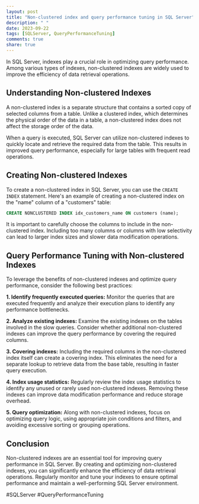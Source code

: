 ```yaml
---
layout: post
title: "Non-clustered index and query performance tuning in SQL Server"
description: " "
date: 2023-09-22
tags: [SQLServer, QueryPerformanceTuning]
comments: true
share: true
---
```


In SQL Server, indexes play a crucial role in optimizing query performance. Among various types of indexes, non-clustered indexes are widely used to improve the efficiency of data retrieval operations.

## Understanding Non-clustered Indexes

A non-clustered index is a separate structure that contains a sorted copy of selected columns from a table. Unlike a clustered index, which determines the physical order of the data in a table, a non-clustered index does not affect the storage order of the data.

When a query is executed, SQL Server can utilize non-clustered indexes to quickly locate and retrieve the required data from the table. This results in improved query performance, especially for large tables with frequent read operations.

## Creating Non-clustered Indexes

To create a non-clustered index in SQL Server, you can use the `CREATE INDEX` statement. Here's an example of creating a non-clustered index on the "name" column of a "customers" table:

```sql
CREATE NONCLUSTERED INDEX idx_customers_name ON customers (name);
```

It is important to carefully choose the columns to include in the non-clustered index. Including too many columns or columns with low selectivity can lead to larger index sizes and slower data modification operations.

## Query Performance Tuning with Non-clustered Indexes

To leverage the benefits of non-clustered indexes and optimize query performance, consider the following best practices:

**1. Identify frequently executed queries:** Monitor the queries that are executed frequently and analyze their execution plans to identify any performance bottlenecks.

**2. Analyze existing indexes:** Examine the existing indexes on the tables involved in the slow queries. Consider whether additional non-clustered indexes can improve the query performance by covering the required columns.

**3. Covering indexes:** Including the required columns in the non-clustered index itself can create a covering index. This eliminates the need for a separate lookup to retrieve data from the base table, resulting in faster query execution.

**4. Index usage statistics:** Regularly review the index usage statistics to identify any unused or rarely used non-clustered indexes. Removing these indexes can improve data modification performance and reduce storage overhead.

**5. Query optimization:** Along with non-clustered indexes, focus on optimizing query logic, using appropriate join conditions and filters, and avoiding excessive sorting or grouping operations.

## Conclusion

Non-clustered indexes are an essential tool for improving query performance in SQL Server. By creating and optimizing non-clustered indexes, you can significantly enhance the efficiency of data retrieval operations. Regularly monitor and tune your indexes to ensure optimal performance and maintain a well-performing SQL Server environment.

#SQLServer #QueryPerformanceTuning